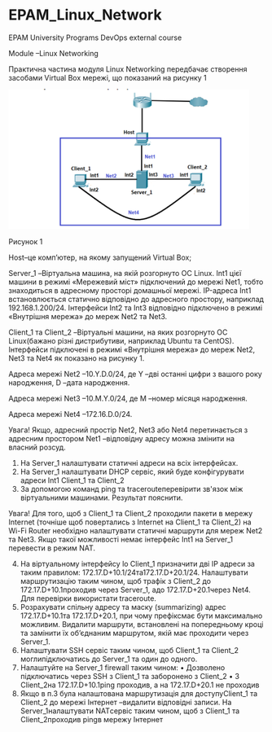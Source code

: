 # EPAM_Linux_Network

EPAM University Programs DevOps external course

Module –Linux Networking

Практична частина модуля Linux Networking  передбачає створення засобами Virtual Box мережі, що показаний на рисунку 1

![Image alt](https://github.com/SerhiiDemydov/EPAM_Linux_Network/blob/master/%D0%A1%D0%BD%D0%B8%D0%BC%D0%BE%D0%BA.PNG)

Рисунок 1

Host–це комп’ютер, на якому запущений Virtual Box;

Server_1 –Віртуальна машина, на якій розгорнуто ОС Linux. Int1 цієї машини в режимі «Мережевий міст» підключений до мережі Net1, тобто знаходиться в адресному просторі  домашньої  мережі.  IP-адреса  Int1  встановлюється  статично  відповідно  до адресного  простору,  наприклад  192.168.1.200/24.  Інтерфейси  Int2  та  Int3  відповідно підключено в режимі «Внутрішня мережа» до мереж Net2 та Net3.

Client_1 та Client_2 –Віртуальні машини, на яких розгорнуто ОС Linux(бажано різні  дистрибутиви,  наприклад  Ubuntu  та  CentOS).  Інтерфейси  підключені  в  режимі «Внутрішня мережа» до мереж Net2, Net3 та Net4 як показано на рисунку 1.

Адреса  мережі  Net2 –10.Y.D.0/24,  де  Y –дві  останні  цифри  з  вашого  року народження, D –дата народження.

Адреса мережі Net3 –10.M.Y.0/24, де M –номер місяця народження.

Адреса мережі Net4 –172.16.D.0/24.

Увага! Якщо,  адресний  простір  Net2,  Net3  або  Net4  перетинається  з  адресним простором Net1 –відповідну адресу можна змінити на власний розсуд.
  1. На Server_1 налаштувати статичні адреси на всіх інтерфейсах.
  2. На  Server_1  налаштувати  DHCP  сервіс,  який  буде  конфігурувати  адреси  Int1 Client_1 та Client_2
  3. За  допомогою  команд  ping  та  tracerouteперевірити  зв'язок  між  віртуальними машинами. Результат пояснити.
  
  Увага! Для того,  щоб  з  Client_1  та  Client_2  проходили  пакети в  мережу  Internet (точніше щоб повертались з Internet на Client_1 та Client_2) на Wi-Fi Router необхідно налаштувати статичні маршрути для мереж Net2 та Net3. Якщо такої можливості немає інтерфейс Int1 на Server_1 перевести в режим NAT.
  
  4. На  віртуальному  інтерфейсу  lo Client_1 призначити дві ІР  адреси  за  таким правилом:  172.17.D+10.1/24та172.17.D+20.1/24.  Налаштувати  маршрутизацію таким чином, щоб трафік з Client_2 до 172.17.D+10.1проходив через Server_1, адо 172.17.D+20.1через Net4. Для перевірки використати traceroute.
  5. Розрахувати  спільну  адресу  та  маску  (summarizing) адрес  172.17.D+10.1та 172.17.D+20.1,  при  чому префіксмає  бути  максимально  можливим.  Видалити маршрути,  встановлені  на  попередньому  кроці  та  замінити  їх  об’єднаним маршрутом, якій має проходити через Server_1.
  6. Налаштувати  SSH  сервіс  таким  чином,  щоб  Client_1  та  Client_2  моглипідключатись до Server_1 та один до одного.
  7. Налаштуйте на Server_1 firewall таким чином:
    • Дозволено підключатись через SSH з Client_1 та заборонено з Client_2
    • З Client_2на 172.17.D+10.1ping проходив, а на 172.17.D+20.1 не проходив
  8. Якщо в п.3 була налаштована маршрутизація для доступуClient_1 та Client_2 до мережі  Інтернет –видалити  відповідні  записи.  На Server_1налаштувати NATсервіс таким чином, щоб з Client_1 та Client_2проходив pingв мережу Інтернет
